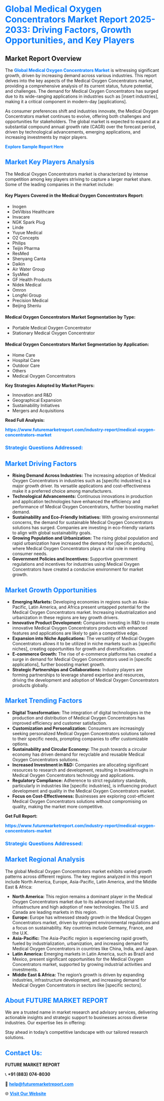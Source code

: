 <h1 style="color: #007BFF;">Global Medical Oxygen Concentrators Market Report 2025-2033: Driving Factors, Growth Opportunities, and Key Players</h1>

<section id="overview">
<h2>Market Report Overview</h2>
<p>The <a href="https://www.futuremarketreport.com/industry-report/medical-oxygen-concentrators-market" style="color: #007BFF; text-decoration: none;"><strong>Global Medical Oxygen Concentrators Market</strong></a> is witnessing significant growth, driven by increasing demand across various industries. This report delves into the key aspects of the Medical Oxygen Concentrators market, providing a comprehensive analysis of its current status, future potential, and challenges. The demand for Medical Oxygen Concentrators has surged due to its wide-ranging applications in industries such as [insert industries], making it a critical component in modern-day [applications].</p>
<p>As consumer preferences shift and industries innovate, the Medical Oxygen Concentrators market continues to evolve, offering both challenges and opportunities for stakeholders. The global market is expected to expand at a substantial compound annual growth rate (CAGR) over the forecast period, driven by technological advancements, emerging applications, and increasing investments by major players.</p>
</section>

<section id="overview">
<p><a href="https://www.futuremarketreport.com/request-sample/reportId=121888" style="color: #007BFF; text-decoration: none;"><strong>Explore Sample Report Here</strong></a></p>
</section>

<section id="key-players">
<h2 style="color: #007BFF;">Market Key Players Analysis</h2>
<p>The Medical Oxygen Concentrators market is characterized by intense competition among key players striving to capture a larger market share. Some of the leading companies in the market include:</p>
<h4>Key Players Covered in the Medical Oxygen Concentrators Report:</h4>
<ul><li>Inogen</li><li>DeVilbiss Healthcare</li><li>Invacare</li><li>NGK Spark Plug</li><li>Linde</li><li>Yuyue Medical</li><li>O2 Concepts</li><li>Philips</li><li>Teijin Pharma</li><li>ResMed</li><li>Shenyang Canta</li><li>Daikin</li><li>Air Water Group</li><li>SysMed</li><li>GF Health Products</li><li>Nidek Medical</li><li>Omron</li><li>Longfei Group</li><li>Precision Medical</li><li>Beijing Shenlu</li></ul>
<h4>Medical Oxygen Concentrators Market Segmentation by Type:</h4>
<ul><li>Portable Medical Oxygen Concentrator</li><li>Stationary Medical Oxygen Concentrator</li></ul>

<h4>Medical Oxygen Concentrators Market Segmentation by Application:</h4>
<ul><li>Home Care</li><li>Hospital Care</li><li>Outdoor Care</li><li>Others</li><li>Medical Oxygen Concentrators</li></ul>
<p><strong>Key Strategies Adopted by Market Players:</strong></p>
<ul>
<li>Innovation and R&D</li>
<li>Geographical Expansion</li>
<li>Sustainability Initiatives</li>
<li>Mergers and Acquisitions</li>
</ul>
</section>

<section>
<p><strong>Read Full Analysis: </strong></p><a href="https://www.futuremarketreport.com/industry-report/medical-oxygen-concentrators-market" style="color: #007BFF; text-decoration: none;"><strong>https://www.futuremarketreport.com/industry-report/medical-oxygen-concentrators-market</strong></a>
<h3 style="color: #007BFF;">Strategic Questions Addressed:</h3>
</section>

<section id="driving-factors">
<h2 style="color: #007BFF;">Market Driving Factors</h2>
<ul>
<li><strong>Rising Demand Across Industries:</strong> The increasing adoption of Medical Oxygen Concentrators in industries such as [specific industries] is a major growth driver. Its versatile applications and cost-effectiveness make it a preferred choice among manufacturers.</li>
<li><strong>Technological Advancements:</strong> Continuous innovations in production and application technologies have enhanced the efficiency and performance of Medical Oxygen Concentrators, further boosting market demand.</li>
<li><strong>Sustainability and Eco-Friendly Initiatives:</strong> With growing environmental concerns, the demand for sustainable Medical Oxygen Concentrators solutions has surged. Companies are investing in eco-friendly variants to align with global sustainability goals.</li>
<li><strong>Growing Population and Urbanization:</strong> The rising global population and rapid urbanization have increased the demand for [specific products], where Medical Oxygen Concentrators plays a vital role in meeting consumer needs.</li>
<li><strong>Government Policies and Incentives:</strong> Supportive government regulations and incentives for industries using Medical Oxygen Concentrators have created a conducive environment for market growth.</li>
</ul>
</section>

<section id="growth-opportunities">
<h2 style="color: #007BFF;">Market Growth Opportunities</h2>
<ul>
<li><strong>Emerging Markets:</strong> Developing economies in regions such as Asia-Pacific, Latin America, and Africa present untapped potential for the Medical Oxygen Concentrators market. Increasing industrialization and urbanization in these regions are key growth drivers.</li>
<li><strong>Innovative Product Development:</strong> Companies investing in R&D to create innovative Medical Oxygen Concentrators products with enhanced features and applications are likely to gain a competitive edge.</li>
<li><strong>Expansion into Niche Applications:</strong> The versatility of Medical Oxygen Concentrators allows it to be utilized in niche markets such as [specific niches], creating opportunities for growth and diversification.</li>
<li><strong>E-commerce Growth:</strong> The rise of e-commerce platforms has created a surge in demand for Medical Oxygen Concentrators used in [specific applications], further boosting market growth.</li>
<li><strong>Strategic Partnerships and Collaborations:</strong> Industry players are forming partnerships to leverage shared expertise and resources, driving the development and adoption of Medical Oxygen Concentrators products globally.</li>
</ul>
</section>

<section id="trending-factors">
<h2 style="color: #007BFF;">Market Trending Factors</h2>
<ul>
<li><strong>Digital Transformation:</strong> The integration of digital technologies in the production and distribution of Medical Oxygen Concentrators has improved efficiency and customer satisfaction.</li>
<li><strong>Customization and Personalization:</strong> Consumers are increasingly seeking personalized Medical Oxygen Concentrators solutions tailored to their specific needs, prompting companies to offer customizable options.</li>
<li><strong>Sustainability and Circular Economy:</strong> The push towards a circular economy has driven demand for recyclable and reusable Medical Oxygen Concentrators solutions.</li>
<li><strong>Increased Investment in R&D:</strong> Companies are allocating significant resources to research and development, resulting in breakthroughs in Medical Oxygen Concentrators technology and applications.</li>
<li><strong>Regulatory Compliance:</strong> Adherence to strict regulatory standards, particularly in industries like [specific industries], is influencing product development and quality in the Medical Oxygen Concentrators market.</li>
<li><strong>Focus on Cost-Effectiveness:</strong> Businesses are exploring cost-efficient Medical Oxygen Concentrators solutions without compromising on quality, making the market more competitive.</li>
</ul>
</section>

<section>
<p><strong>Get Full Report: </strong></p><a href="https://www.futuremarketreport.com/industry-report/medical-oxygen-concentrators-market" style="color: #007BFF; text-decoration: none;"><strong>https://www.futuremarketreport.com/industry-report/medical-oxygen-concentrators-market</strong></a>
<h3 style="color: #007BFF;">Strategic Questions Addressed:</h3>
</section>


<section id="regional-analysis">
<h2 style="color: #007BFF;">Market Regional Analysis</h2>
<p>The global Medical Oxygen Concentrators market exhibits varied growth patterns across different regions. The key regions analyzed in this report include North America, Europe, Asia-Pacific, Latin America, and the Middle East & Africa:</p>
<ul>
<li><strong>North America:</strong> This region remains a dominant player in the Medical Oxygen Concentrators market due to its advanced industrial infrastructure and high adoption of new technologies. The U.S. and Canada are leading markets in this region.</li>
<li><strong>Europe:</strong> Europe has witnessed steady growth in the Medical Oxygen Concentrators market, driven by stringent environmental regulations and a focus on sustainability. Key countries include Germany, France, and the U.K.</li>
<li><strong>Asia-Pacific:</strong> The Asia-Pacific region is experiencing rapid growth, fueled by industrialization, urbanization, and increasing demand for Medical Oxygen Concentrators in countries like China, India, and Japan.</li>
<li><strong>Latin America:</strong> Emerging markets in Latin America, such as Brazil and Mexico, present significant opportunities for the Medical Oxygen Concentrators market, supported by growing industrial activities and investments.</li>
<li><strong>Middle East & Africa:</strong> The region’s growth is driven by expanding industries, infrastructure development, and increasing demand for Medical Oxygen Concentrators in sectors like [specific sectors].</li>
</ul>
</section>

<footer>
<h2 style="color: #007BFF;">About FUTURE MARKET REPORT</h2>
<p>We are a trusted name in market research and advisory services, delivering actionable insights and strategic support to businesses across diverse industries. Our expertise lies in offering:</p>

<p>Stay ahead in today’s competitive landscape with our tailored research solutions.</p>

<h2 style="color: #007BFF;">Contact Us:</h2>
<p><strong>FUTURE MARKET REPORT</strong></p>
<p>📞 <strong>+91 (883) 074-8030</strong></p>
<p>📧 <strong><a href="mailto:help@futuremarketreport.com" style="color: #007BFF;">help@futuremarketreport.com</a></strong></p>
<p>🌐 <strong><a href="https://www.futuremarketreport.com/" style="color: #007BFF;">Visit Our Website</a></strong></p>
</footer>